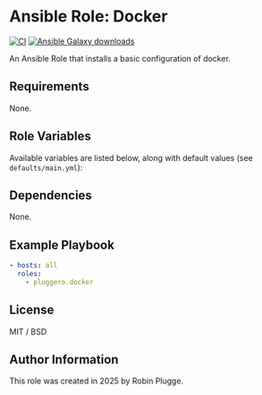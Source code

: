 # Ansible Role: Docker

[![CI](https://github.com/pluggero/ansible-role-docker/actions/workflows/ci.yml/badge.svg)](https://github.com/pluggero/ansible-role-docker/actions/workflows/ci.yml) [![Ansible Galaxy downloads](https://img.shields.io/ansible/role/d/pluggero/docker?label=Galaxy%20downloads&logo=ansible&color=%23096598)](https://galaxy.ansible.com/ui/standalone/roles/pluggero/docker)

An Ansible Role that installs a basic configuration of docker.

## Requirements

None.

## Role Variables

Available variables are listed below, along with default values (see `defaults/main.yml`):

## Dependencies

None.

## Example Playbook

```yaml
- hosts: all
  roles:
    - pluggero.docker
```

## License

MIT / BSD

## Author Information

This role was created in 2025 by Robin Plugge.
